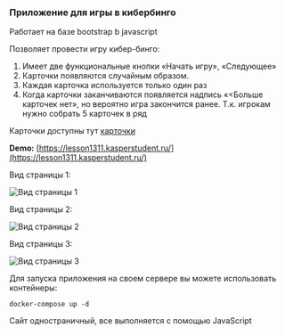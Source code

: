 ### Приложение для игры в кибербинго

Работает на базе bootstrap b javascript

Позволяет провести игру кибер-бинго:
1. Имеет две функциональные кнопки «Начать игру», «Следующее»
2. Карточки появляются случайным образом.
3. Каждая карточка используется только один раз
4. Когда карточки заканчиваются появляется надпись «<Больше карточек нет», но вероятно игра закончится ранее. Т.к. игрокам нужно собрать 5 карточек в ряд

Карточки доступны тут [карточки](https://drive.google.com/file/d/1aTltsVhXtvI3Q9NT7m0AEwdW-bVG490b/view?usp=sharing)

**Demo:** [https://lesson1311.kasperstudent.ru/](https://lesson1311.kasperstudent.ru/)

Вид страницы 1:

![Вид страницы 1](https://forai.school1409.ru/_media/2121.png)

Вид страницы 2:

![Вид страницы 2](https://forai.school1409.ru/_media/2122.png)

Вид страницы 3:

![Вид страницы 3](https://forai.school1409.ru/_media/2123.png)

Для запуска приложения на своем сервере вы можете использовать контейнеры:

```commandline
docker-compose up -d
```

Сайт одностраничный, все выполняется с помощью JavaScript
